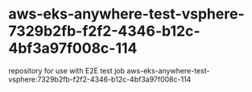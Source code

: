 # aws-eks-anywhere-test-vsphere-7329b2fb-f2f2-4346-b12c-4bf3a97f008c-114
repository for use with E2E test job aws-eks-anywhere-test-vsphere:7329b2fb-f2f2-4346-b12c-4bf3a97f008c-114
